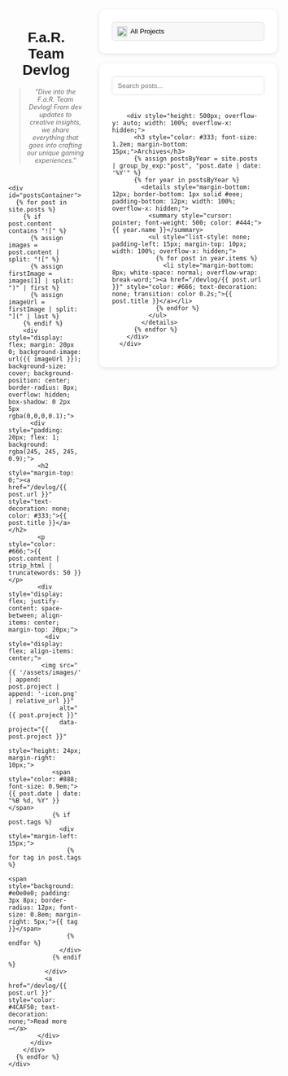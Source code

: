 <div style="display: flex; gap: 30px; width: 95%; margin: 0 auto;">
  <!-- Main Content -->
  <div style="flex: 1;">
    <div style="text-align: center; margin: 40px 0;">
      <h1 style="font-family: 'Montserrat', sans-serif;">F.a.R. Team Devlog</h1>
      <blockquote style="font-style: italic; color: #666; font-size: 0.9em;">
        "Dive into the F.a.R. Team Devlog! From dev updates to creative insights, we share everything that goes into crafting our unique gaming experiences."
      </blockquote>
    </div>

    <div id="postsContainer">
      {% for post in site.posts %}
        {% if post.content contains "![" %}
          {% assign images = post.content | split: "![" %}
          {% assign firstImage = images[1] | split: ")" | first %}
          {% assign imageUrl = firstImage | split: "](" | last %}
        {% endif %}
        <div style="display: flex; margin: 20px 0; background-image: url({{ imageUrl }}); background-size: cover; background-position: center; border-radius: 8px; overflow: hidden; box-shadow: 0 2px 5px rgba(0,0,0,0.1);">
          <div style="padding: 20px; flex: 1; background: rgba(245, 245, 245, 0.9);">
            <h2 style="margin-top: 0;"><a href="/devlog/{{ post.url }}" style="text-decoration: none; color: #333;">{{ post.title }}</a></h2>
            <p style="color: #666;">{{ post.content | strip_html | truncatewords: 50 }}</p>
            <div style="display: flex; justify-content: space-between; align-items: center; margin-top: 20px;">
              <div style="display: flex; align-items: center;">
             <img src="{{ '/assets/images/' | append: post.project | append: '-icon.png' | relative_url }}"
                  alt="{{ post.project }}" 
                  data-project="{{ post.project }}"
                  style="height: 24px; margin-right: 10px;">
                <span style="color: #888; font-size: 0.9em;">{{ post.date | date: "%B %d, %Y" }}</span>
                {% if post.tags %}
                  <div style="margin-left: 15px;">
                    {% for tag in post.tags %}
                      <span style="background: #e0e0e0; padding: 3px 8px; border-radius: 12px; font-size: 0.8em; margin-right: 5px;">{{ tag }}</span>
                    {% endfor %}
                  </div>
                {% endif %}
              </div>
              <a href="/devlog/{{ post.url }}" style="color: #4CAF50; text-decoration: none;">Read more →</a>
            </div>
          </div>
        </div>
      {% endfor %}
    </div>
  </div>

  <!-- Sidebar Section -->
  <div style="display: flex; flex-direction: column; gap: 20px; width: 300px; flex-shrink: 0;">
      <!-- Project Filter Box -->
      <div style="width: 100%; padding: 25px; background: #ffffff; border-radius: 12px; box-shadow: 0 2px 8px rgba(0,0,0,0.1); height: fit-content;">
        <div style="position: relative; width: 100%;">
          <select id="projectFilter" style="width: 100%; padding: 10px 10px 10px 35px; border: 1px solid #ddd; border-radius: 6px; background: #f8f8f8; cursor: pointer; appearance: none;">
            <option value="all">All Projects</option>
            <option value="farmoxel" data-icon="{{ '/assets/images/farmoxel-icon.png' | relative_url }}">Farmoxel</option>
            <option value="roommakers" data-icon="{{ '/assets/images/roommakers-icon.png' | relative_url }}">Room Makers</option>
            <option value="kta" data-icon="{{ '/assets/images/kta-icon.png' | relative_url }}">KTA</option>
          </select>
          <img id="selectedIcon" src="" style="position: absolute; left: 10px; top: 50%; transform: translateY(-50%); width: 20px; height: 20px; pointer-events: none;">
        </div>
      </div>
      <!-- Search and Archives Box -->
      <div style="width: 100%; padding: 25px; background: #ffffff; border-radius: 12px; box-shadow: 0 2px 8px rgba(0,0,0,0.1); height: fit-content;">
        <input type="search" id="searchPosts" placeholder="Search posts..." style="width: 100%; padding: 10px; border: 1px solid #ddd; border-radius: 6px; margin-bottom: 20px;">

        <div style="height: 500px; overflow-y: auto; width: 100%; overflow-x: hidden;">
          <h3 style="color: #333; font-size: 1.2em; margin-bottom: 15px;">Archives</h3>
          {% assign postsByYear = site.posts | group_by_exp:"post", "post.date | date: '%Y'" %}
          {% for year in postsByYear %}
            <details style="margin-bottom: 12px; border-bottom: 1px solid #eee; padding-bottom: 12px; width: 100%; overflow-x: hidden;">
              <summary style="cursor: pointer; font-weight: 500; color: #444;">{{ year.name }}</summary>
              <ul style="list-style: none; padding-left: 15px; margin-top: 10px; width: 100%; overflow-x: hidden;">
                {% for post in year.items %}
                  <li style="margin-bottom: 8px; white-space: normal; overflow-wrap: break-word;"><a href="/devlog/{{ post.url }}" style="color: #666; text-decoration: none; transition: color 0.2s;">{{ post.title }}</a></li>
                {% endfor %}
              </ul>
            </details>
          {% endfor %}
        </div>
      </div>
  </div>
  
<script>
  document.getElementById('projectFilter').addEventListener('change', filterPosts);
  document.getElementById('searchPosts').addEventListener('input', filterPosts);

  function filterPosts() {
      const project = document.getElementById('projectFilter').value;
      const searchTerm = document.getElementById('searchPosts').value.toLowerCase();
      const posts = document.querySelectorAll('#postsContainer > div');

      posts.forEach(post => {
          // Get the full post URL from the "Read more" link
          const postUrl = post.querySelector('a[href^="/devlog/"]').getAttribute('href');
        
          // Fetch and search through the full post content
          fetch(postUrl)
              .then(response => response.text())
              .then(content => {
                  const postProject = post.querySelector('img')?.getAttribute('data-project') || 'all';
                  const projectMatch = project === 'all' || postProject === project;
                  const searchMatch = content.toLowerCase().includes(searchTerm);

                  post.style.display = projectMatch && searchMatch ? 'flex' : 'none';
              });
      });
  }  
  const select = document.getElementById('projectFilter');
  const icon = document.getElementById('selectedIcon');

  select.addEventListener('change', function() {
    const selected = select.options[select.selectedIndex];
    icon.src = selected.dataset.icon || '';
    icon.style.display = selected.dataset.icon ? 'block' : 'none';
  });

  // Set initial icon
  select.dispatchEvent(new Event('change'));
</script>